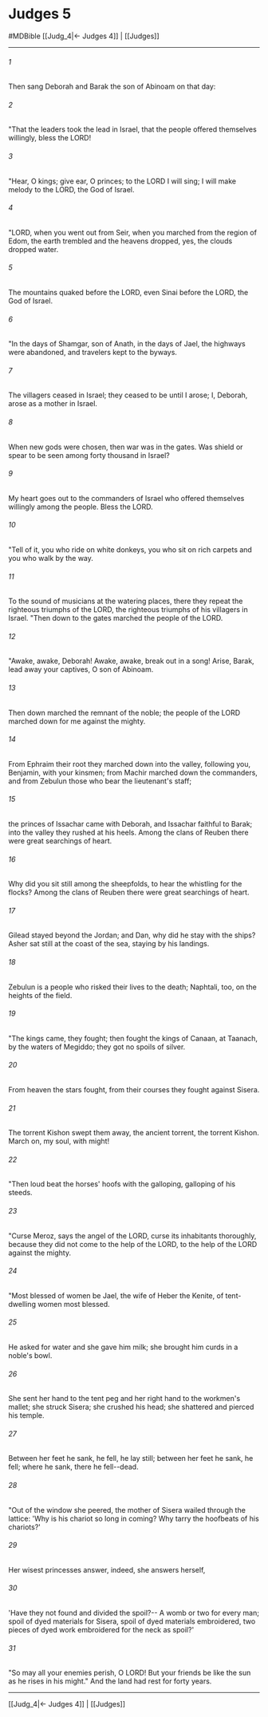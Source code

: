 # Judges 5
#MDBible
[[Judg_4|← Judges 4]] | [[Judges]]

***

###### 1 

Then sang Deborah and Barak the son of Abinoam on that day: 

###### 2 

"That the leaders took the lead in Israel, that the people offered themselves willingly, bless the LORD! 

###### 3 

"Hear, O kings; give ear, O princes; to the LORD I will sing; I will make melody to the LORD, the God of Israel. 

###### 4 

"LORD, when you went out from Seir, when you marched from the region of Edom, the earth trembled and the heavens dropped, yes, the clouds dropped water. 

###### 5 

The mountains quaked before the LORD, even Sinai before the LORD, the God of Israel. 

###### 6 

"In the days of Shamgar, son of Anath, in the days of Jael, the highways were abandoned, and travelers kept to the byways. 

###### 7 

The villagers ceased in Israel; they ceased to be until I arose; I, Deborah, arose as a mother in Israel. 

###### 8 

When new gods were chosen, then war was in the gates. Was shield or spear to be seen among forty thousand in Israel? 

###### 9 

My heart goes out to the commanders of Israel who offered themselves willingly among the people. Bless the LORD. 

###### 10 

"Tell of it, you who ride on white donkeys, you who sit on rich carpets and you who walk by the way. 

###### 11 

To the sound of musicians at the watering places, there they repeat the righteous triumphs of the LORD, the righteous triumphs of his villagers in Israel. "Then down to the gates marched the people of the LORD. 

###### 12 

"Awake, awake, Deborah! Awake, awake, break out in a song! Arise, Barak, lead away your captives, O son of Abinoam. 

###### 13 

Then down marched the remnant of the noble; the people of the LORD marched down for me against the mighty. 

###### 14 

From Ephraim their root they marched down into the valley, following you, Benjamin, with your kinsmen; from Machir marched down the commanders, and from Zebulun those who bear the lieutenant's staff; 

###### 15 

the princes of Issachar came with Deborah, and Issachar faithful to Barak; into the valley they rushed at his heels. Among the clans of Reuben there were great searchings of heart. 

###### 16 

Why did you sit still among the sheepfolds, to hear the whistling for the flocks? Among the clans of Reuben there were great searchings of heart. 

###### 17 

Gilead stayed beyond the Jordan; and Dan, why did he stay with the ships? Asher sat still at the coast of the sea, staying by his landings. 

###### 18 

Zebulun is a people who risked their lives to the death; Naphtali, too, on the heights of the field. 

###### 19 

"The kings came, they fought; then fought the kings of Canaan, at Taanach, by the waters of Megiddo; they got no spoils of silver. 

###### 20 

From heaven the stars fought, from their courses they fought against Sisera. 

###### 21 

The torrent Kishon swept them away, the ancient torrent, the torrent Kishon. March on, my soul, with might! 

###### 22 

"Then loud beat the horses' hoofs with the galloping, galloping of his steeds. 

###### 23 

"Curse Meroz, says the angel of the LORD, curse its inhabitants thoroughly, because they did not come to the help of the LORD, to the help of the LORD against the mighty. 

###### 24 

"Most blessed of women be Jael, the wife of Heber the Kenite, of tent-dwelling women most blessed. 

###### 25 

He asked for water and she gave him milk; she brought him curds in a noble's bowl. 

###### 26 

She sent her hand to the tent peg and her right hand to the workmen's mallet; she struck Sisera; she crushed his head; she shattered and pierced his temple. 

###### 27 

Between her feet he sank, he fell, he lay still; between her feet he sank, he fell; where he sank, there he fell--dead. 

###### 28 

"Out of the window she peered, the mother of Sisera wailed through the lattice: 'Why is his chariot so long in coming? Why tarry the hoofbeats of his chariots?' 

###### 29 

Her wisest princesses answer, indeed, she answers herself, 

###### 30 

'Have they not found and divided the spoil?-- A womb or two for every man; spoil of dyed materials for Sisera, spoil of dyed materials embroidered, two pieces of dyed work embroidered for the neck as spoil?' 

###### 31 

"So may all your enemies perish, O LORD! But your friends be like the sun as he rises in his might." And the land had rest for forty years. 

***

[[Judg_4|← Judges 4]] | [[Judges]]
